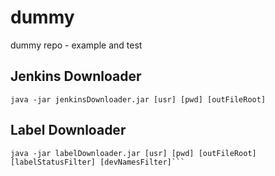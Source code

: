 # dummy
dummy repo - example and test
## Jenkins Downloader
```
java -jar jenkinsDownloader.jar [usr] [pwd] [outFileRoot]
```
## Label Downloader
```
java -jar labelDownloader.jar [usr] [pwd] [outFileRoot] [labelStatusFilter] [devNamesFilter]```